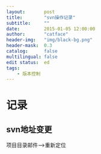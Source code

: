```yaml
---
layout:       post
title:        "svn操作记录"
subtitle:     ""
date:         2015-01-05 12:00:00
author:       "catface"
header-img:   "img/black-bg.png"
header-mask:  0.3
catalog:      false
multilingual: false
edit status:  ed
tags:
    - 版本控制
---
```


# 记录

## svn地址变更

项目目录邮件-->重新定位